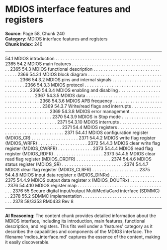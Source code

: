 # MDIOS interface features and registers

**Source**: Page 58, Chunk 240  
**Category**: MDIOS interface features and registers  
**Chunk Index**: 240

---

54.1 MDIOS introduction . . . . . . . . . . . . . . . . . . . . . . . . . . . . . . . . . . . . . . . 2365
54.2 MDIOS main features . . . . . . . . . . . . . . . . . . . . . . . . . . . . . . . . . . . . . . 2365
54.3 MDIOS functional description . . . . . . . . . . . . . . . . . . . . . . . . . . . . . . . . 2366
54.3.1 MDIOS block diagram . . . . . . . . . . . . . . . . . . . . . . . . . . . . . . . . . . . . 2366
54.3.2 MDIOS pins and internal signals . . . . . . . . . . . . . . . . . . . . . . . . . . . . 2366
54.3.3 MDIOS protocol . . . . . . . . . . . . . . . . . . . . . . . . . . . . . . . . . . . . . . . . . 2366
54.3.4 MDIOS enabling and disabling . . . . . . . . . . . . . . . . . . . . . . . . . . . . . 2367
54.3.5 MDIOS data . . . . . . . . . . . . . . . . . . . . . . . . . . . . . . . . . . . . . . . . . . . . 2368
54.3.6 MDIOS APB frequency . . . . . . . . . . . . . . . . . . . . . . . . . . . . . . . . . . . 2369
54.3.7 Write/read flags and interrupts . . . . . . . . . . . . . . . . . . . . . . . . . . . . . . 2369
54.3.8 MDIOS error management . . . . . . . . . . . . . . . . . . . . . . . . . . . . . . . . 2370
54.3.9 MDIOS in Stop mode . . . . . . . . . . . . . . . . . . . . . . . . . . . . . . . . . . . . . 2371
54.3.10 MDIOS interrupts . . . . . . . . . . . . . . . . . . . . . . . . . . . . . . . . . . . . . . . . 2371
54.4 MDIOS registers . . . . . . . . . . . . . . . . . . . . . . . . . . . . . . . . . . . . . . . . . . 2371
54.4.1 MDIOS configuration register (MDIOS_CR) . . . . . . . . . . . . . . . . . . . 2371
54.4.2 MDIOS write flag register (MDIOS_WRFR) . . . . . . . . . . . . . . . . . . . . 2372
54.4.3 MDIOS clear write flag register (MDIOS_CWRFR) . . . . . . . . . . . . . . 2373
54.4.4 MDIOS read flag register (MDIOS_RDFR) . . . . . . . . . . . . . . . . . . . . 2373
54.4.5 MDIOS clear read flag register (MDIOS_CRDFR) . . . . . . . . . . . . . . 2374
54.4.6 MDIOS status register (MDIOS_SR) . . . . . . . . . . . . . . . . . . . . . . . . . 2374
54.4.7 MDIOS clear flag register (MDIOS_CLRFR) . . . . . . . . . . . . . . . . . . . 2375
54.4.8 MDIOS input data register x (MDIOS_DINRx) . . . . . . . . . . . . . . . . . . 2375
54.4.9 MDIOS output data register x (MDIOS_DOUTRx) . . . . . . . . . . . . . . 2376
54.4.10 MDIOS register map . . . . . . . . . . . . . . . . . . . . . . . . . . . . . . . . . . . . . 2376
55 Secure digital input/output MultiMediaCard interface (SDMMC) . . 2378
55.2 SDMMC implementation . . . . . . . . . . . . . . . . . . . . . . . . . . . . . . . . . . . 2378
58/3353 RM0433 Rev 8

---

**AI Reasoning**: The content chunk provides detailed information about the MDIOS interface, including its introduction, main features, functional description, and registers. This fits well under a 'features' category as it describes the capabilities and components of the MDIOS interface. The filename 'mdios_interface.md' captures the essence of the content, making it easily discoverable.

